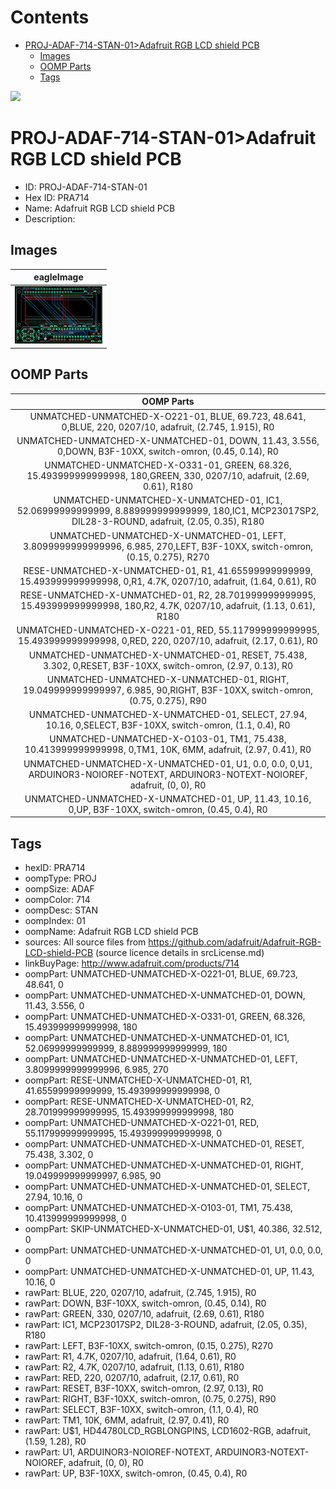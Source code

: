 



Contents
========

* [PROJ-ADAF-714-STAN-01>Adafruit RGB LCD shield PCB](#proj-adaf-714-stan-01adafruit-rgb-lcd-shield-pcb)
	* [Images](#images)
	* [OOMP Parts](#oomp-parts)
	* [Tags](#tags)
  
![][im]
# PROJ-ADAF-714-STAN-01>Adafruit RGB LCD shield PCB

- ID: PROJ-ADAF-714-STAN-01
- Hex ID: PRA714
- Name: Adafruit RGB LCD shield PCB
- Description: 

## Images
  
  

|eagleImage|
| :---: |
|[![eagleImage](eagleImage_140.png)](eagleImage_600.png)|

## OOMP Parts
  

|OOMP Parts|
| :---: |
|UNMATCHED-UNMATCHED-X-O221-01, BLUE, 69.723, 48.641, 0,BLUE, 220, 0207/10, adafruit, (2.745, 1.915), R0|
|UNMATCHED-UNMATCHED-X-UNMATCHED-01, DOWN, 11.43, 3.556, 0,DOWN, B3F-10XX, switch-omron, (0.45, 0.14), R0|
|UNMATCHED-UNMATCHED-X-O331-01, GREEN, 68.326, 15.493999999999998, 180,GREEN, 330, 0207/10, adafruit, (2.69, 0.61), R180|
|UNMATCHED-UNMATCHED-X-UNMATCHED-01, IC1, 52.06999999999999, 8.889999999999999, 180,IC1, MCP23017SP2, DIL28-3-ROUND, adafruit, (2.05, 0.35), R180|
|UNMATCHED-UNMATCHED-X-UNMATCHED-01, LEFT, 3.8099999999999996, 6.985, 270,LEFT, B3F-10XX, switch-omron, (0.15, 0.275), R270|
|RESE-UNMATCHED-X-UNMATCHED-01, R1, 41.65599999999999, 15.493999999999998, 0,R1, 4.7K, 0207/10, adafruit, (1.64, 0.61), R0|
|RESE-UNMATCHED-X-UNMATCHED-01, R2, 28.701999999999995, 15.493999999999998, 180,R2, 4.7K, 0207/10, adafruit, (1.13, 0.61), R180|
|UNMATCHED-UNMATCHED-X-O221-01, RED, 55.117999999999995, 15.493999999999998, 0,RED, 220, 0207/10, adafruit, (2.17, 0.61), R0|
|UNMATCHED-UNMATCHED-X-UNMATCHED-01, RESET, 75.438, 3.302, 0,RESET, B3F-10XX, switch-omron, (2.97, 0.13), R0|
|UNMATCHED-UNMATCHED-X-UNMATCHED-01, RIGHT, 19.049999999999997, 6.985, 90,RIGHT, B3F-10XX, switch-omron, (0.75, 0.275), R90|
|UNMATCHED-UNMATCHED-X-UNMATCHED-01, SELECT, 27.94, 10.16, 0,SELECT, B3F-10XX, switch-omron, (1.1, 0.4), R0|
|UNMATCHED-UNMATCHED-X-O103-01, TM1, 75.438, 10.413999999999998, 0,TM1, 10K, 6MM, adafruit, (2.97, 0.41), R0|
|UNMATCHED-UNMATCHED-X-UNMATCHED-01, U1, 0.0, 0.0, 0,U1, ARDUINOR3-NOIOREF-NOTEXT, ARDUINOR3-NOTEXT-NOIOREF, adafruit, (0, 0), R0|
|UNMATCHED-UNMATCHED-X-UNMATCHED-01, UP, 11.43, 10.16, 0,UP, B3F-10XX, switch-omron, (0.45, 0.4), R0|

## Tags

- hexID: PRA714
- oompType: PROJ
- oompSize: ADAF
- oompColor: 714
- oompDesc: STAN
- oompIndex: 01
- oompName: Adafruit RGB LCD shield PCB
- sources: All source files from https://github.com/adafruit/Adafruit-RGB-LCD-shield-PCB (source licence details in srcLicense.md)
- linkBuyPage: http://www.adafruit.com/products/714
- oompPart: UNMATCHED-UNMATCHED-X-O221-01, BLUE, 69.723, 48.641, 0
- oompPart: UNMATCHED-UNMATCHED-X-UNMATCHED-01, DOWN, 11.43, 3.556, 0
- oompPart: UNMATCHED-UNMATCHED-X-O331-01, GREEN, 68.326, 15.493999999999998, 180
- oompPart: UNMATCHED-UNMATCHED-X-UNMATCHED-01, IC1, 52.06999999999999, 8.889999999999999, 180
- oompPart: UNMATCHED-UNMATCHED-X-UNMATCHED-01, LEFT, 3.8099999999999996, 6.985, 270
- oompPart: RESE-UNMATCHED-X-UNMATCHED-01, R1, 41.65599999999999, 15.493999999999998, 0
- oompPart: RESE-UNMATCHED-X-UNMATCHED-01, R2, 28.701999999999995, 15.493999999999998, 180
- oompPart: UNMATCHED-UNMATCHED-X-O221-01, RED, 55.117999999999995, 15.493999999999998, 0
- oompPart: UNMATCHED-UNMATCHED-X-UNMATCHED-01, RESET, 75.438, 3.302, 0
- oompPart: UNMATCHED-UNMATCHED-X-UNMATCHED-01, RIGHT, 19.049999999999997, 6.985, 90
- oompPart: UNMATCHED-UNMATCHED-X-UNMATCHED-01, SELECT, 27.94, 10.16, 0
- oompPart: UNMATCHED-UNMATCHED-X-O103-01, TM1, 75.438, 10.413999999999998, 0
- oompPart: SKIP-UNMATCHED-X-UNMATCHED-01, U$1, 40.386, 32.512, 0
- oompPart: UNMATCHED-UNMATCHED-X-UNMATCHED-01, U1, 0.0, 0.0, 0
- oompPart: UNMATCHED-UNMATCHED-X-UNMATCHED-01, UP, 11.43, 10.16, 0
- rawPart: BLUE, 220, 0207/10, adafruit, (2.745, 1.915), R0
- rawPart: DOWN, B3F-10XX, switch-omron, (0.45, 0.14), R0
- rawPart: GREEN, 330, 0207/10, adafruit, (2.69, 0.61), R180
- rawPart: IC1, MCP23017SP2, DIL28-3-ROUND, adafruit, (2.05, 0.35), R180
- rawPart: LEFT, B3F-10XX, switch-omron, (0.15, 0.275), R270
- rawPart: R1, 4.7K, 0207/10, adafruit, (1.64, 0.61), R0
- rawPart: R2, 4.7K, 0207/10, adafruit, (1.13, 0.61), R180
- rawPart: RED, 220, 0207/10, adafruit, (2.17, 0.61), R0
- rawPart: RESET, B3F-10XX, switch-omron, (2.97, 0.13), R0
- rawPart: RIGHT, B3F-10XX, switch-omron, (0.75, 0.275), R90
- rawPart: SELECT, B3F-10XX, switch-omron, (1.1, 0.4), R0
- rawPart: TM1, 10K, 6MM, adafruit, (2.97, 0.41), R0
- rawPart: U$1, HD44780LCD_RGBLONGPINS, LCD1602-RGB, adafruit, (1.59, 1.28), R0
- rawPart: U1, ARDUINOR3-NOIOREF-NOTEXT, ARDUINOR3-NOTEXT-NOIOREF, adafruit, (0, 0), R0
- rawPart: UP, B3F-10XX, switch-omron, (0.45, 0.4), R0



[im]: eagleImage_450.png
